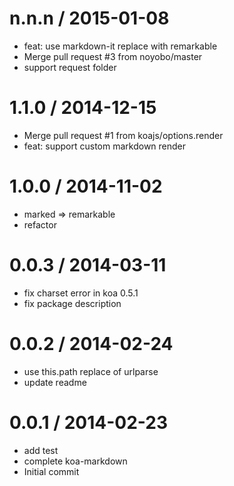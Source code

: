 
n.n.n / 2015-01-08
==================

  * feat: use markdown-it replace with remarkable
  * Merge pull request #3 from noyobo/master
  * support request folder

1.1.0 / 2014-12-15
==================

  * Merge pull request #1 from koajs/options.render
  * feat: support custom markdown render

1.0.0 / 2014-11-02
==================

  * marked => remarkable
  * refactor

0.0.3 / 2014-03-11
==================

  * fix charset error in koa 0.5.1
  * fix package description

0.0.2 / 2014-02-24
==================

  * use this.path replace of urlparse
  * update readme

0.0.1 / 2014-02-23
==================

  * add test
  * complete koa-markdown
  * Initial commit

